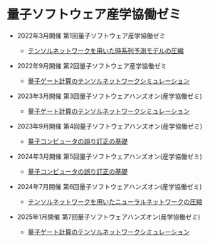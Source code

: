 # 量子ソフトウェア産学協働ゼミ

* 2022年3月開催 第1回量子ソフトウェア産学協働ゼミ
  * [テンソルネットワークを用いた時系列予測モデルの圧縮](202203/README.md)

* 2022年9月開催 第2回量子ソフトウェア産学協働ゼミ
  * [量子ゲート計算のテンソルネットワークシミュレーション](202209/README.md)

* 2023年3月開催 第3回量子ソフトウェアハンズオン(産学協働ゼミ)
  * [量子ゲート計算のテンソルネットワークシミュレーション](202303/README.md)

* 2023年9月開催 第4回量子ソフトウェアハンズオン(産学協働ゼミ)
  * [量子コンピュータの誤り訂正の基礎](202309/README.md)

* 2024年3月開催 第5回量子ソフトウェアハンズオン(産学協働ゼミ)
  * [量子コンピュータの誤り訂正の基礎](202403/README.md)

* 2024年7月開催 第6回量子ソフトウェアハンズオン(産学協働ゼミ)
  * [テンソルネットワークを用いたニューラルネットワークの圧縮](202407/README.md)

* 2025年1月開催 第7回量子ソフトウェアハンズオン(産学協働ゼミ)
  * [量子ゲート計算のテンソルネットワークシミュレーション](202501/README.md)
